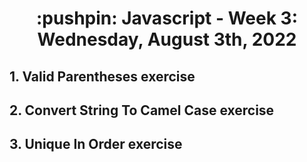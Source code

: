<h1 align="center">:pushpin: Javascript - Week 3: Wednesday, August 3th, 2022

  <h2> 1. Valid Parentheses exercise</h2>
  <h2> 2. Convert String To Camel Case exercise</h2>
  <h2> 3. Unique In Order exercise</h2>
